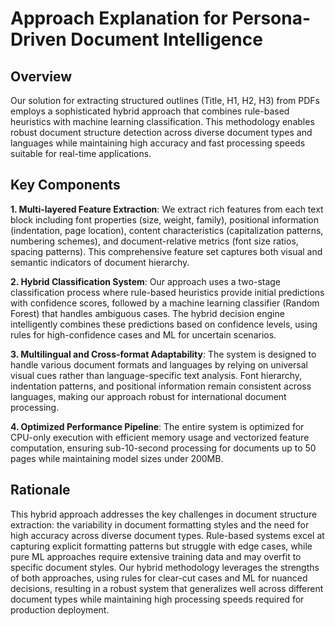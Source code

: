 # Approach Explanation for Persona-Driven Document Intelligence

## Overview

Our solution for extracting structured outlines (Title, H1, H2, H3) from PDFs employs a sophisticated hybrid approach that combines rule-based heuristics with machine learning classification. This methodology enables robust document structure detection across diverse document types and languages while maintaining high accuracy and fast processing speeds suitable for real-time applications.

## Key Components

**1. Multi-layered Feature Extraction**: We extract rich features from each text block including font properties (size, weight, family), positional information (indentation, page location), content characteristics (capitalization patterns, numbering schemes), and document-relative metrics (font size ratios, spacing patterns). This comprehensive feature set captures both visual and semantic indicators of document hierarchy.

**2. Hybrid Classification System**: Our approach uses a two-stage classification process where rule-based heuristics provide initial predictions with confidence scores, followed by a machine learning classifier (Random Forest) that handles ambiguous cases. The hybrid decision engine intelligently combines these predictions based on confidence levels, using rules for high-confidence cases and ML for uncertain scenarios.

**3. Multilingual and Cross-format Adaptability**: The system is designed to handle various document formats and languages by relying on universal visual cues rather than language-specific text analysis. Font hierarchy, indentation patterns, and positional information remain consistent across languages, making our approach robust for international document processing.

**4. Optimized Performance Pipeline**: The entire system is optimized for CPU-only execution with efficient memory usage and vectorized feature computation, ensuring sub-10-second processing for documents up to 50 pages while maintaining model sizes under 200MB.

## Rationale

This hybrid approach addresses the key challenges in document structure extraction: the variability in document formatting styles and the need for high accuracy across diverse document types. Rule-based systems excel at capturing explicit formatting patterns but struggle with edge cases, while pure ML approaches require extensive training data and may overfit to specific document styles. Our hybrid methodology leverages the strengths of both approaches, using rules for clear-cut cases and ML for nuanced decisions, resulting in a robust system that generalizes well across different document types while maintaining high processing speeds required for production deployment. 